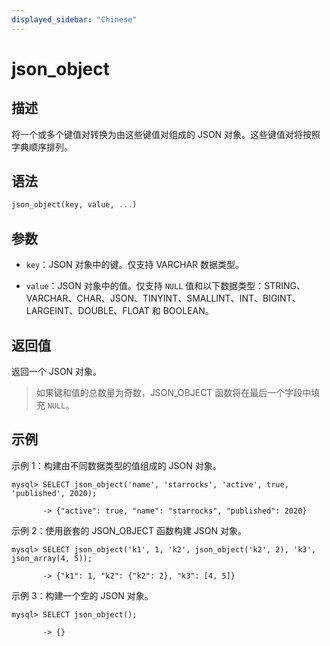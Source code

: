 ```yaml
---
displayed_sidebar: "Chinese"
---
```


# json_object

## 描述

将一个或多个键值对转换为由这些键值对组成的 JSON 对象。这些键值对将按照字典顺序排列。

## 语法

```Haskell
json_object(key, value, ...)
```

## 参数

- `key`：JSON 对象中的键。仅支持 VARCHAR 数据类型。

- `value`：JSON 对象中的值。仅支持 `NULL` 值和以下数据类型：STRING、VARCHAR、CHAR、JSON、TINYINT、SMALLINT、INT、BIGINT、LARGEINT、DOUBLE、FLOAT 和 BOOLEAN。

## 返回值

返回一个 JSON 对象。

> 如果键和值的总数量为奇数，JSON_OBJECT 函数将在最后一个字段中填充 `NULL`。

## 示例

示例 1：构建由不同数据类型的值组成的 JSON 对象。

```plaintext
mysql> SELECT json_object('name', 'starrocks', 'active', true, 'published', 2020);

       -> {"active": true, "name": "starrocks", "published": 2020}            
```

示例 2：使用嵌套的 JSON_OBJECT 函数构建 JSON 对象。

```plaintext
mysql> SELECT json_object('k1', 1, 'k2', json_object('k2', 2), 'k3', json_array(4, 5));

       -> {"k1": 1, "k2": {"k2": 2}, "k3": [4, 5]} 
```

示例 3：构建一个空的 JSON 对象。

```plaintext
mysql> SELECT json_object();

       -> {}
```